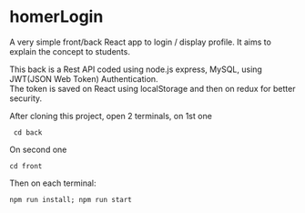 # homerLogin

A very simple front/back React app to login / display profile.
It aims to explain the concept to students.

This back is a Rest API coded using node.js express, MySQL, using JWT(JSON Web Token) Authentication.  
The token is saved on React using localStorage and then on redux for better security.

After cloning this project, open 2 terminals, on 1st one
```console
 cd back
 ```
 
 On second one
 ```console
 cd front
```

Then on each terminal:
```console
npm run install; npm run start
```
